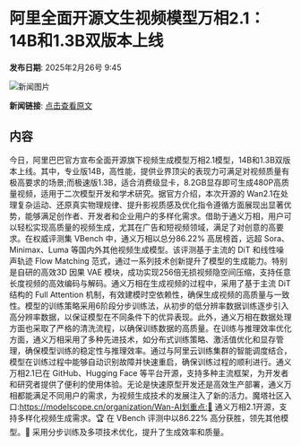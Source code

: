 # 阿里全面开源文生视频模型万相2.1：14B和1.3B双版本上线

**发布日期**: 2025年2月26号 9:45

![新闻图片](https://upload.chinaz.com/2025/0226/6387615991020646795175422.png)

**新闻链接**: [点击查看原文](https://www.aibase.com/zh/news/15723)

## 内容

今日，阿里巴巴官方宣布全面开源旗下视频生成模型万相2.1模型，14B和1.3B双版本上线。其中，专业版14B，高性能，提供业界顶尖的表现力可满足对视频质量有极高要求的场景;而极速版1.3B，适合消费级显卡，8.2GB显存即可生成480P高质量视频，适用于二次模型开发和学术研究。据官方介绍，本次开源的 Wan2.1在处理复杂运动、还原真实物理规律、提升影视质感及优化指令遵循方面展现出显著优势，能够满足创作者、开发者和企业用户的多样化需求。借助于通义万相，用户可以轻松实现高质量的视频生成，尤其在广告和短视频领域，满足了对创意的高要求。在权威评测集 VBench 中，通义万相以总分86.22% 高居榜首，远超 Sora、Minimax、Luma 等国内外其他视频生成模型。该评测基于主流的 DiT 和线性噪声轨迹 Flow Matching 范式，通过一系列技术创新提升了模型的生成能力。特别是自研的高效3D 因果 VAE 模块，成功实现256倍无损视频隐空间压缩，支持任意长度视频的高效编码与解码。通义万相在生成视频的过程中，采用了基于主流 DiT 结构的 Full Attention 机制，有效建模时空依赖性，确保生成视频的高质量与一致性。模型的训练策略采用6阶段分步训练法，从初步的低分辨率数据训练逐步引入高分辨率数据，以保证模型在不同条件下的优异表现。此外，通义万相在数据处理方面也采取了严格的清洗流程，以确保训练数据的高质量。在训练与推理效率优化方面，通义万相采用了多种先进技术，如分布式训练策略、激活值优化和显存管理，确保模型训练的稳定性与推理效率。通过与阿里云训练集群的智能调度结合，模型在训练过程中能够自动识别故障并快速重启，确保训练过程的顺利进行。通义万相2.1已在 GitHub、Hugging Face 等平台开源，支持多种主流框架，为开发者和研究者提供了便利的使用体验。无论是快速原型开发还是高效生产部署，通义万相都能满足不同用户的需求，为视频生成技术的发展注入了新的活力。魔塔社区入口:https://modelscope.cn/organization/Wan-AI划重点:🌟 通义万相2.1开源，支持多样化视频生成需求。🏆 在 VBench 评测中以86.22% 高分获胜，领先其他模型。🚀 采用分步训练及多项技术优化，提升了生成效率和质量。
